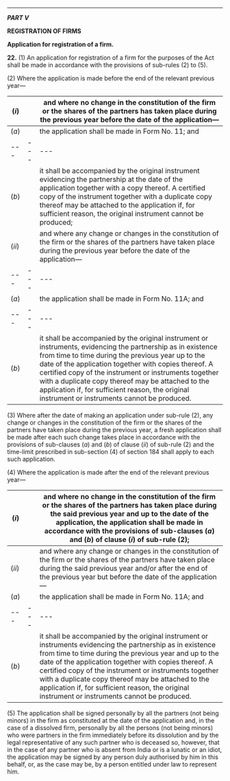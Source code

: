 ****

_**PART V**_

**REGISTRATION OF FIRMS**

**Application for registration of a firm.**

**22.** (1) An application for registration of a firm for the purposes of the Act shall be made in accordance with the provisions of sub-rules (2) to (5).

(2) Where the application is made before the end of the relevant previous year—

(_i_) |  |  and where no change in the constitution of the firm or the shares of the partners has taken place during the previous year before the date of the application—  
---|---|---  
(_a_) |  |  the application shall be made in Form No. 11; and  
---|---|---  
(_b_) |  |  it shall be accompanied by the original instrument evidencing the partnership at the date of the application together with a copy thereof. A certified copy of the instrument together with a duplicate copy thereof may be attached to the application if, for sufficient reason, the original instrument cannot be produced;  
(_ii_) |  | and where any change or changes in the constitution of the firm or the shares of the partners have taken place during the previous year before the date of the application—  
---|---|---  
(_a_) |  |  the application shall be made in Form No. 11A; and  
---|---|---  
(_b_) |  |  it shall be accompanied by the original instrument or instruments, evidencing the partnership as in existence from time to time during the previous year up to the date of the application together with copies thereof. A certified copy of the instrument or instruments together with a duplicate copy thereof may be attached to the application if, for sufficient reason, the original instrument or instruments cannot be produced.  
  
(3) Where after the date of making an application under sub-rule (2), any change or changes in the constitution of the firm or the shares of the partners have taken place during the previous year, a fresh application shall be made after each such change takes place in accordance with the provisions of sub-clauses (_a_) and (_b_) of clause (_ii_) of sub-rule (2) and the time-limit prescribed in sub-section (4) of section 184 shall apply to each such application.

(4) Where the application is made after the end of the relevant previous year—

(_i_) |  |  and where no change in the constitution of the firm or the shares of the partners has taken place during the said previous year and up to the date of the application, the application shall be made in accordance with the provisions of sub-clauses (_a_) and (_b_) of clause (_i_) of sub-rule (2);  
---|---|---  
(_ii_) |  |  and where any change or changes in the constitution of the firm or the shares of the partners have taken place during the said previous year and/or after the end of the previous year but before the date of the application—  
(_a_) |  |  the application shall be made in Form No. 11A; and  
---|---|---  
(_b_) |  |  it shall be accompanied by the original instrument or instruments evidencing the partnership as in existence from time to time during the previous year and up to the date of the application together with copies thereof. A certified copy of the instrument or instruments together with a duplicate copy thereof may be attached to the application if, for sufficient reason, the original instrument or instruments cannot be produced.  
  
(5) The application shall be signed personally by all the partners (not being minors) in the firm as constituted at the date of the application and, in the case of a dissolved firm, personally by all the persons (not being minors) who were partners in the firm immediately before its dissolution and by the legal representative of any such partner who is deceased so, however, that in the case of any partner who is absent from India or is a lunatic or an idiot, the application may be signed by any person duly authorised by him in this behalf, or, as the case may be, by a person entitled under law to represent him.